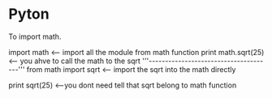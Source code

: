# Pyton

To import math.

import math <-- import all the module from math function
print math.sqrt(25) <-- you ahve to call the math to the sqrt
'''--------------------------------------'''
from math import sqrt <-- import the sqrt into the math directly

print sqrt(25) <--you dont need tell that sqrt belong to math function
